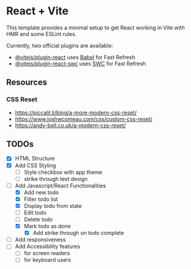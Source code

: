 # React + Vite

This template provides a minimal setup to get React working in Vite with HMR and some ESLint rules.

Currently, two official plugins are available:

- [@vitejs/plugin-react](https://github.com/vitejs/vite-plugin-react/blob/main/packages/plugin-react/README.md) uses [Babel](https://babeljs.io/) for Fast Refresh
- [@vitejs/plugin-react-swc](https://github.com/vitejs/vite-plugin-react-swc) uses [SWC](https://swc.rs/) for Fast Refresh

## Resources
### CSS Reset
- https://piccalil.li/blog/a-more-modern-css-reset/
- https://www.joshwcomeau.com/css/custom-css-reset/
- https://andy-bell.co.uk/a-modern-css-reset/

## TODOs
- [x] HTML Structure
- [x] Add CSS Styling
  - [ ] Style checkbox with app theme
  - [ ] strike through text design
- [ ] Add Javascript/React Functionalities
  - [x] Add new todo
  - [x] Filter todo list
  - [x] Display todo from state
  - [ ] Edit todo
  - [ ] Delete todo
  - [x] Mark todo as done
    - [x] Add strike through on todo complete
- [ ] Add responsiveness
- [ ] Add Accessibility features
  - [ ] for screen readers
  - [ ] for keyboard users